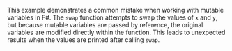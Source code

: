 This example demonstrates a common mistake when working with mutable variables in F#.  The `swap` function attempts to swap the values of `x` and `y`, but because mutable variables are passed by reference, the original variables are modified directly within the function.  This leads to unexpected results when the values are printed after calling `swap`.